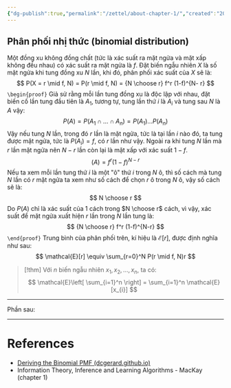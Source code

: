 ```yaml
---
{"dg-publish":true,"permalink":"/zettel/about-chapter-1/","created":"2024-04-15T16:40:01.637+07:00","updated":"2024-04-15T19:30:00.573+07:00"}
---
```


## Phân phối nhị thức (binomial distribution)

Một đồng xu không đồng chất (tức là xác suất ra mặt ngửa và mặt xấp không đều nhau) có xác suất ra mặt ngửa là $f$. Đặt biến ngẫu nhiên $X$ là số mặt ngửa khi tung đồng xu $N$ lần, khi đó, phân phối xác suất của $X$ sẽ là:
$$
P(X = r \mid f, N) = P(r \mid f, N) = {N \choose r} f^r (1-f)^{N- r} 
$$
`\begin{proof}`
Giả sử rằng mỗi lần tung đồng xu là độc lập với nhau, đặt biến cố lần tung đầu tiên là $A_1$, tương tự, tung lần thứ $i$ là $A_i$ và tung sau $N$ là $A$ vậy:
$$
P(A) = P(A_{1} \cap \dots \cap A_{n}) = P(A_{1})\dots P(A_{n})
$$
Vậy nếu tung $N$ lần, trong đó $r$ lần là mặt ngửa, tức là tại lần $i$ nào đó, ta tung được mặt ngửa, tức là $P(A_i) = f$, có $r$ lần như vậy. Ngoài ra khi tung $N$ lần mà $r$ lần mặt ngửa nên $N-r$ lần còn lại là mặt xấp với xác suất $1-f$. 
$$
(A) = f^r (1-f)^{N-r}
$$
Nếu ta xem mỗi lần tung thứ $i$ là một "ô" thứ $i$ trong $N$ ô, thì số cách mà tung $N$ lần có $r$ mặt ngửa ta xem như số cách để chọn $r$ ô trong $N$ ô, vậy số cách sẽ là:
$$
N \choose r
$$
Do $P(A)$ chỉ là xác suất của 1 cách trong $N \choose r$ cách, vì vậy, xác suất để mặt ngửa xuất hiện $r$ lần trong $N$ lần tung là:
$$
{N \choose r} f^r (1-f)^{N-r}
$$
`\end{proof}`
Trung bình của phân phối trên, kí hiệu là $\mathcal{E}[r]$, được định nghĩa như sau:
$$
\mathcal{E}[r] \equiv \sum_{r=0}^N P(r \mid f, N)r
$$
>[!thm]
>Với $n$ biến ngẫu nhiên $x_1, x_2, ..., x_n$, ta có:
>$$
>\mathcal{E}\left[ \sum_{i=1}^n \right] = \sum_{i=1}^n \mathcal{E}[x_{i}]
>$$



---

Phần sau:

---
# References

- [Deriving the Binomial PMF (dcgerard.github.io)](https://dcgerard.github.io/stat234/14_binomial_distribution.pdf)
- Information Theory, Inference and Learning Algorithms - MacKay (chapter 1)